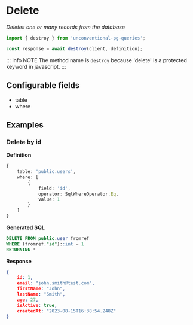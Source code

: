 # Delete

_Deletes one or many records from the database_

```ts
import { destroy } from 'unconventional-pg-queries';

const response = await destroy(client, definition);
```
::: info NOTE
The method name is `destroy` because 'delete' is a protected keyword in javascript.
:::
## Configurable fields
- table
- where

## Examples

### Delete by id

**Definition**
```ts
{
    table: 'public.users',
    where: [
        {
            field: 'id',
            operator: SqlWhereOperator.Eq,
            value: 1
        }
    ]
}
```
**Generated SQL**
```sql
DELETE FROM public.user fromref
WHERE (fromref."id")::int = 1 
RETURNING *
```
**Response**
```json
{
    id: 1,
    email: "john.smith@test.com",
    firstName: "John",
    lastName: "Smith",
    age: 27,
    isActive: true,
    createdAt: "2023-08-15T16:38:54.248Z"
}
```